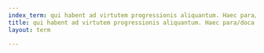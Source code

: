 ```yaml
---
index_term: qui habent ad virtutem progressionis aliquantum. Haec para/doca illi
title: qui habent ad virtutem progressionis aliquantum. Haec para/doca illi
layout: term

---
```

